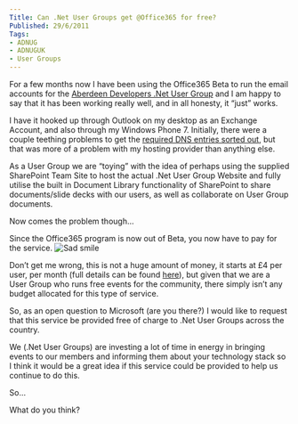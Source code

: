 ```yaml
---
Title: Can .Net User Groups get @Office365 for free?
Published: 29/6/2011
Tags:
- ADNUG
- ADNUGUK
- User Groups
---
```


For a few months now I have been using the Office365 Beta to run the email accounts for the [Aberdeen Developers .Net User Group](http://www.aberdeendevelopers.co.uk/) and I am happy to say that it has been working really well, and in all honesty, it “just” works.

I have it hooked up through Outlook on my desktop as an Exchange Account, and also through my Windows Phone 7. Initially, there were a couple teething problems to get the [required DNS entries sorted out](http://www.gep13.co.uk/blog/configure-dns-settings-for-office-365), but that was more of a problem with my hosting provider than anything else.

As a User Group we are “toying” with the idea of perhaps using the supplied SharePoint Team Site to host the actual .Net User Group Website and fully utilise the built in Document Library functionality of SharePoint to share documents/slide decks with our users, as well as collaborate on User Group documents.

Now comes the problem though…

Since the Office365 program is now out of Beta, you now have to pay for the service. ![Sad smile](http://www.gep13.co.uk/blog/wp-content/uploads/2011/06/wlEmoticon-sadsmile2.png)

Don’t get me wrong, this is not a huge amount of money, it starts at £4 per user, per month (full details can be found [here](http://www.microsoft.com/en-gb/office365/online-software.aspx)), but given that we are a User Group who runs free events for the community, there simply isn’t any budget allocated for this type of service.

So, as an open question to Microsoft (are you there?) I would like to request that this service be provided free of charge to .Net User Groups across the country.

We (.Net User Groups) are investing a lot of time in energy in bringing events to our members and informing them about your technology stack so I think it would be a great idea if this service could be provided to help us continue to do this.

So…

What do you think?
